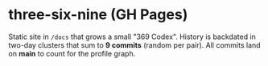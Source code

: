 # three-six-nine (GH Pages)
Static site in `/docs` that grows a small "369 Codex". History is backdated in two-day clusters that sum to **9 commits** (random per pair). All commits land on **main** to count for the profile graph.
